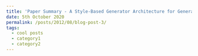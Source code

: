 ```yaml
---
title: 'Paper Summary - A Style-Based Generator Architecture for Generative Adversarial Networks'
date: 5th October 2020
permalink: /posts/2012/08/blog-post-3/
tags:
  - cool posts
  - category1
  - category2
---
```


